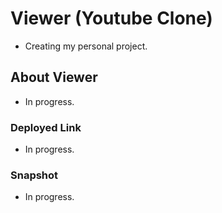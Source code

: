 # Viewer (Youtube Clone)

- Creating my personal project.

## About Viewer

- In progress.

### Deployed Link

- In progress.

### Snapshot

- In progress.
